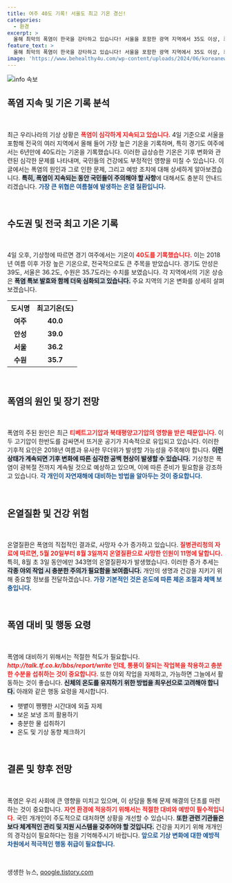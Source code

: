 ```yaml
---
title: 여주 40도 기록! 서울도 최고 기온 경신!
categories:
  - 환경
excerpt: >
  올해 최악의 폭염이 한국을 강타하고 있습니다! 서울을 포함한 광역 지역에서 35도 이상, 최대 40도까지 오르는 극한 더위가 광복절 전까지 계속될 전망입니다. 인명 피해도 속출 중!
feature_text: >
  올해 최악의 폭염이 한국을 강타하고 있습니다! 서울을 포함한 광역 지역에서 35도 이상, 최대 40도까지 오르는 극한 더위가 광복절 전까지 계속될 전망입니다. 인명 피해도 속출 중!
image: 'https://www.behealthy4u.com/wp-content/uploads/2024/06/koreanews.jpg'
---
```


<p><img src="https://www.behealthy4u.com/wp-content/uploads/2024/06/koreanews.jpg" alt="info 속보" /></p>

<h2 data-ke-size="size26">폭염 지속 및 기온 기록 분석</h2>

<p data-ke-size="size16">&nbsp;</p>

<p>최근 우리나라의 기상 상황은 <b><span style="color: #ee2323;">폭염이 심각하게 지속되고 있습니다.</span></b> 4일 기준으로 서울을 포함해 전국의 여러 지역에서 올해 들어 가장 높은 기온을 기록하며, 특히 경기도 여주에서는 6년만에 40도라는 기온을 기록했습니다. 이러한 급상승한 기온은 기후 변화와 관련된 심각한 문제를 나타내며, 국민들의 건강에도 부정적인 영향을 미칠 수 있습니다. 이 글에서는 폭염의 원인과 그로 인한 문제, 그리고 예방 조치에 대해 상세하게 알아보겠습니다. <b><span style="background-color: #21538527;">특히, 폭염이 지속되는 동안 국민들이 주의해야 할 사항</span></b>에 대해서도 충분히 안내드리겠습니다. <b><span style="color: #1a5490;">가장 큰 위협은 여름철에 발생하는 온열 질환입니다.</span></b></p>

<p data-ke-size="size16">&nbsp;</p>

<h2 data-ke-size="size26">수도권 및 전국 최고 기온 기록</h2>

<p data-ke-size="size16">&nbsp;</p>

<p>4일 오후, 기상청에 따르면 경기 여주에서는 기온이 <b><span style="color: #ee2323;">40도를 기록했습니다.</span></b> 이는 2018년 여름 이후 가장 높은 기온으로, 전국적으로도 큰 주목을 받았습니다. 경기도 안성은 39도, 서울은 36.2도, 수원은 35.7도라는 수치를 보였습니다. 각 지역에서의 기온 상승은 <b><span style="background-color: #21538527;">폭염 특보 발효와 함께 더욱 심화되고 있습니다.</span></b> 주요 지역의 기온 변화를 상세히 살펴보겠습니다.</p>

<table style="width: 100%; border-collapse: collapse;">
  <tr>
    <th style="text-align: center;"><b>도시명</b></th>
    <th style="text-align: center;"><b>최고기온(도)</b></th>
  </tr>
  <tr>
    <td style="text-align: center; height: 17px;"><b>여주</b></td>
    <td style="text-align: center; height: 17px;"><b>40.0</b></td>
  </tr>
  <tr>
    <td style="text-align: center; height: 17px;"><b>안성</b></td>
    <td style="text-align: center; height: 17px;"><b>39.0</b></td>
  </tr>
  <tr>
    <td style="text-align: center; height: 17px;"><b>서울</b></td>
    <td style="text-align: center; height: 17px;"><b>36.2</b></td>
  </tr>
  <tr>
    <td style="text-align: center; height: 17px;"><b>수원</b></td>
    <td style="text-align: center; height: 17px;"><b>35.7</b></td>
  </tr>
</table>

<p data-ke-size="size16">&nbsp;</p>

<h2 data-ke-size="size26">폭염의 원인 및 장기 전망</h2>

<p data-ke-size="size16">&nbsp;</p>

<p>폭염의 주된 원인은 최근 <b><span style="color: #ee2323;">티베트고기압과 북태평양고기압의 영향을 받은 때문입니다.</span></b> 이 두 고기압이 한반도를 감싸면서 뜨거운 공기가 지속적으로 유입되고 있습니다. 이러한 기후적 요인은 2018년 여름과 유사한 무더위가 발생할 가능성을 주목해야 합니다. <b><span style="background-color: #21538527;">이런 상태가 계속되면 기후 변화에 따른 심각한 공백 현상이 발생할 수 있습니다.</span></b> 기상청은 폭염이 광복절 전까지 계속될 것으로 예상하고 있으며, 이에 따른 준비가 필요함을 강조하고 있습니다. <b><span style="color: #1a5490;">각 개인이 자연재해에 대비하는 방법을 알아두는 것이 중요합니다.</span></b></p>

<p data-ke-size="size16">&nbsp;</p>

<h2 data-ke-size="size26">온열질환 및 건강 위험</h2>

<p data-ke-size="size16">&nbsp;</p>

<p>온열질환은 폭염의 직접적인 결과로, 사망자 수가 증가하고 있습니다. <b><span style="color: #ee2323;">질병관리청의 자료에 따르면, 5월 20일부터 8월 3일까지 온열질환으로 사망한 인원이 11명에 달합니다.</span></b> 특히, 8월 초 3일 동안에만 343명의 온열질환자가 발생했습니다. 이러한 증가 추세는 <b><span style="background-color: #21538527;">각종 야외 작업 시 충분한 주의가 필요함을 보여줍니다.</span></b> 개인의 생명과 건강을 지키기 위해 중요할 정보를 전달하겠습니다. <b><span style="color: #1a5490;">가장 기본적인 것은 온도에 따른 체온 조절과 체액 보충입니다.</span></b></p>

<p data-ke-size="size16">&nbsp;</p>

<h2 data-ke-size="size26">폭염 대비 및 행동 요령</h2>

<p data-ke-size="size16">&nbsp;</p>

<p>폭염에 대비하기 위해서는 적절한 척도가 필요합니다. <b><span style="color: #ee2323;"><em>http://talk.tf.co.kr/bbs/report/write</em> 인데, 통풍이 잘되는 작업복을 착용하고 충분한 수분을 섭취하는 것이 중요합니다.</span></b> 또한 야외 작업을 자제하고, 가능하면 그늘에서 활동하는 것이 좋습니다. <b><span style="background-color: #21538527;">신체의 온도를 유지하기 위한 방법을 최우선으로 고려해야 합니다.</span></b> 아래와 같은 행동 요령을 제시합니다.</p>

<ul>
<li>햇볕이 쨍쨍한 시간대에 외출 자제</li>
<li>보온 보냉 조끼 활용하기</li>
<li>충분한 물 섭취하기</li>
<li>온도 및 기상 동향 체크하기</li>
</ul>

<p data-ke-size="size16">&nbsp;</p>

<h2 data-ke-size="size26">결론 및 향후 전망</h2>

<p data-ke-size="size16">&nbsp;</p>

<p>폭염은 우리 사회에 큰 영향을 미치고 있으며, 이 상담을 통해 문제 해결의 단초를 마련하는 것이 중요합니다. <b><span style="color: #ee2323;">자연 환경에 적응하기 위해서는 적절한 대비와 예방이 필수적입니다.</span></b> 국민 개개인이 주도적으로 대처하면 상황을 개선할 수 있습니다. <b><span style="background-color: #21538527;">또한 관련 기관들은 보다 체계적인 관리 및 지원 시스템을 갖추어야 할 것입니다.</span></b> 건강을 지키기 위해 개개인의 경각심이 필요하다는 점을 기억해주시기 바랍니다. <b><span style="color: #1a5490;">앞으로 기상 변화에 대한 예방적 차원에서 적극적인 행동 취급이 필요합니다.</span></b> </p>

<p data-ke-size="size16">&nbsp;</p>
생생한 뉴스, <a href="https://qoogle.tistory.com" rel="dofollow">qoogle.tistory.com</a>


